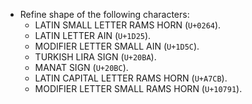 * Refine shape of the following characters:
  - LATIN SMALL LETTER RAMS HORN (`U+0264`).
  - LATIN LETTER AIN (`U+1D25`).
  - MODIFIER LETTER SMALL AIN (`U+1D5C`).
  - TURKISH LIRA SIGN (`U+20BA`).
  - MANAT SIGN (`U+20BC`).
  - LATIN CAPITAL LETTER RAMS HORN (`U+A7CB`).
  - MODIFIER LETTER SMALL RAMS HORN (`U+10791`).
